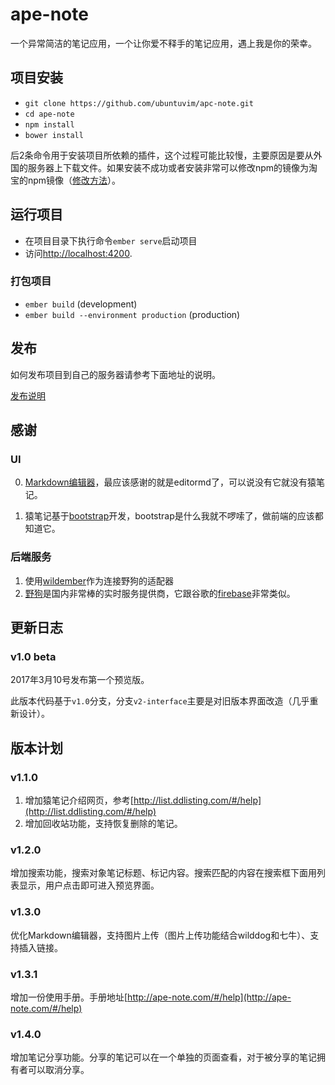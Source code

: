 
# ape-note
一个异常简洁的笔记应用，一个让你爱不释手的笔记应用，遇上我是你的荣幸。


## 项目安装

* `git clone https://github.com/ubuntuvim/apc-note.git`
* `cd ape-note`
* `npm install`
* `bower install`

后2条命令用于安装项目所依赖的插件，这个过程可能比较慢，主要原因是要从外国的服务器上下载文件。如果安装不成功或者安装非常可以修改npm的镜像为淘宝的npm镜像（[修改方法](https://cnodejs.org/topic/4f9904f9407edba21468f31e)）。

## 运行项目

* 在项目目录下执行命令`ember serve`启动项目
* 访问[http://localhost:4200](http://localhost:4200).

### 打包项目

* `ember build` (development)
* `ember build --environment production` (production)

## 发布

如何发布项目到自己的服务器请参考下面地址的说明。

[发布说明](https://github.com/ubuntuvim/study-note/blob/master/%E5%85%B6%E4%BB%96%E7%AC%94%E8%AE%B0/%E9%83%A8%E7%BD%B2Ember%E9%A1%B9%E7%9B%AE%E5%88%B0Tomcat.md)

## 感谢

### UI

0. [Markdown编辑器](https://github.com/ubuntuvim/editor.md)，最应该感谢的就是editormd了，可以说没有它就没有猿笔记。

1. 猿笔记基于[bootstrap](http://www.bootcss.com/)开发，bootstrap是什么我就不啰嗦了，做前端的应该都知道它。

### 后端服务

1. 使用[wildember](https://github.com/ubuntuvim/wildember)作为连接野狗的适配器
2. [野狗](https://www.wilddog.com/)是国内非常棒的实时服务提供商，它跟谷歌的[firebase](https://www.firebase.com)非常类似。

## 更新日志

### v1.0 beta

2017年3月10号发布第一个预览版。

此版本代码基于`v1.0`分支，分支`v2-interface`主要是对旧版本界面改造（几乎重新设计）。

## 版本计划

### v1.1.0

1. 增加猿笔记介绍网页，参考[http://list.ddlisting.com/#/help](http://list.ddlisting.com/#/help)
2. 增加回收站功能，支持恢复删除的笔记。

### v1.2.0

增加搜索功能，搜索对象笔记标题、标记内容。搜索匹配的内容在搜索框下面用列表显示，用户点击即可进入预览界面。

### v1.3.0

优化Markdown编辑器，支持图片上传（图片上传功能结合wilddog和七牛）、支持插入链接。

### v1.3.1

增加一份使用手册。手册地址[http://ape-note.com/#/help](http://ape-note.com/#/help)

### v1.4.0

增加笔记分享功能。分享的笔记可以在一个单独的页面查看，对于被分享的笔记拥有者可以取消分享。
